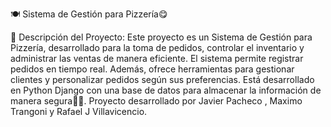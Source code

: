 
🍽️ Sistema de Gestión para Pizzería😋

📌 Descripción del Proyecto:
Este proyecto es un Sistema de Gestión para Pizzería, desarrollado para la toma de pedidos, controlar el inventario y administrar las ventas de manera eficiente.
El sistema permite registrar pedidos en tiempo real. Además, ofrece herramientas para gestionar clientes y personalizar pedidos según sus preferencias.
Está desarrollado en Python Django con una base de datos para almacenar la información de manera segura🍕🚀.
Proyecto desarrollado por Javier Pacheco , Maximo Trangoni y Rafael J Villavicencio.

